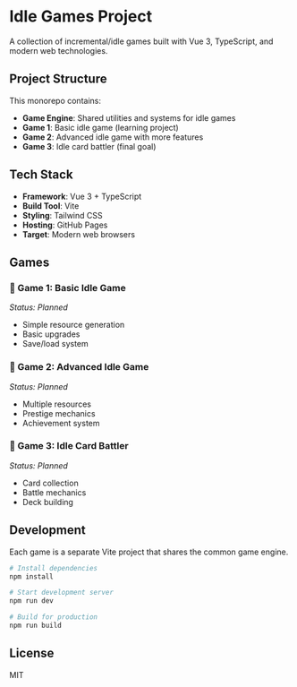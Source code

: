 # Idle Games Project

A collection of incremental/idle games built with Vue 3, TypeScript, and modern web technologies.

## Project Structure

This monorepo contains:
- **Game Engine**: Shared utilities and systems for idle games
- **Game 1**: Basic idle game (learning project)
- **Game 2**: Advanced idle game with more features
- **Game 3**: Idle card battler (final goal)

## Tech Stack

- **Framework**: Vue 3 + TypeScript
- **Build Tool**: Vite
- **Styling**: Tailwind CSS
- **Hosting**: GitHub Pages
- **Target**: Modern web browsers

## Games

### 🎯 Game 1: Basic Idle Game
*Status: Planned*
- Simple resource generation
- Basic upgrades
- Save/load system

### 🎯 Game 2: Advanced Idle Game  
*Status: Planned*
- Multiple resources
- Prestige mechanics
- Achievement system

### 🎯 Game 3: Idle Card Battler
*Status: Planned*
- Card collection
- Battle mechanics
- Deck building

## Development

Each game is a separate Vite project that shares the common game engine.

```bash
# Install dependencies
npm install

# Start development server
npm run dev

# Build for production
npm run build
```

## License

MIT
